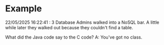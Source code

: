 # Example

<!-- replace-with-date starts -->
22/05/2025 16:22:41 : 3 Database Admins walked into a NoSQL bar. A little while later they walked out because they couldn't find a table.
<!-- replace-with-date ends -->

<!-- replace-with-joke starts -->
What did the Java code say to the C code? A: You've got no class.
<!-- replace-with-joke ends -->